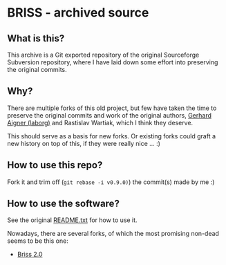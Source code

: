 # BRISS - archived source

## What is this?
This archive is a Git exported repository of the original 
Sourceforge Subversion repository, where I have laid down
some effort into preserving the original commits. 

## Why?
There are multiple forks of this old project, but few have taken the time
to preserve the original commits and work of the original 
authors, [Gerhard Aigner (laborg)](https://github.com/laborg) and Rastislav Wartiak, which
I think they deserve.

This should serve as a basis for new forks. Or existing
forks could graft a new history on top of this, if they were
really nice ... :)

## How to use this repo?
Fork it and trim off (`git rebase -i v0.9.0)`) the commit(s) made by me :)

## How to use the software?
See the original [README.txt](./README.txt) for how to use it.

Nowadays, there are several forks, of which the most promising
non-dead seems to be this one:

- [Briss 2.0](https://github.com/mbaeuerle/Briss-2.0)

